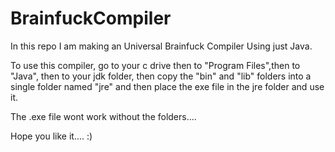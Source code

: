 # BrainfuckCompiler
In this repo I am making an Universal Brainfuck Compiler Using just Java.

To use this compiler, go to your c drive 
then to "Program Files",then 
to "Java", then to your jdk folder, then 
copy the "bin" and "lib" folders into a single folder named "jre" and then 
place the exe file in the jre folder and use it.

The .exe file wont work without the folders....

Hope you like it.... :)
